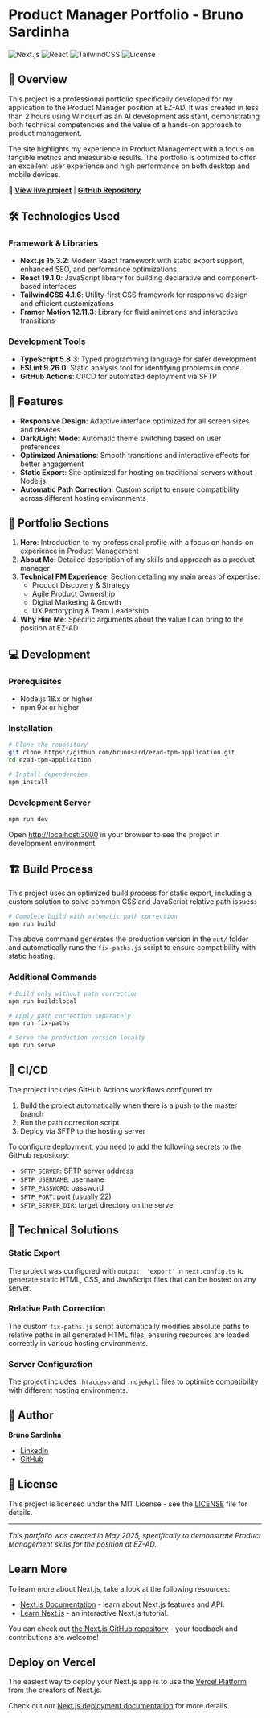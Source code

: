 # Product Manager Portfolio - Bruno Sardinha

![Next.js](https://img.shields.io/badge/Next.js-15.3.2-black)
![React](https://img.shields.io/badge/React-19.1.0-blue)
![TailwindCSS](https://img.shields.io/badge/TailwindCSS-4.1.6-38B2AC)
![License](https://img.shields.io/badge/License-MIT-green)

## 🌟 Overview

This project is a professional portfolio specifically developed for my application to the Product Manager position at EZ-AD. It was created in less than 2 hours using Windsurf as an AI development assistant, demonstrating both technical competencies and the value of a hands-on approach to product management.

The site highlights my experience in Product Management with a focus on tangible metrics and measurable results. The portfolio is optimized to offer an excellent user experience and high performance on both desktop and mobile devices.

**🔗 [View live project](https://brunosardinha-tpm.com)** | **[GitHub Repository](https://github.com/brunosard/ezad-tpm-application/tree/master)**

## 🛠️ Technologies Used

### Framework & Libraries
- **Next.js 15.3.2**: Modern React framework with static export support, enhanced SEO, and performance optimizations
- **React 19.1.0**: JavaScript library for building declarative and component-based interfaces
- **TailwindCSS 4.1.6**: Utility-first CSS framework for responsive design and efficient customizations
- **Framer Motion 12.11.3**: Library for fluid animations and interactive transitions

### Development Tools
- **TypeScript 5.8.3**: Typed programming language for safer development
- **ESLint 9.26.0**: Static analysis tool for identifying problems in code
- **GitHub Actions**: CI/CD for automated deployment via SFTP

## 🚀 Features

- **Responsive Design**: Adaptive interface optimized for all screen sizes and devices
- **Dark/Light Mode**: Automatic theme switching based on user preferences
- **Optimized Animations**: Smooth transitions and interactive effects for better engagement
- **Static Export**: Site optimized for hosting on traditional servers without Node.js
- **Automatic Path Correction**: Custom script to ensure compatibility across different hosting environments

## 📱 Portfolio Sections

1. **Hero**: Introduction to my professional profile with a focus on hands-on experience in Product Management
2. **About Me**: Detailed description of my skills and approach as a product manager
3. **Technical PM Experience**: Section detailing my main areas of expertise:
   - Product Discovery & Strategy
   - Agile Product Ownership
   - Digital Marketing & Growth
   - UX Prototyping & Team Leadership
4. **Why Hire Me**: Specific arguments about the value I can bring to the position at EZ-AD

## 💻 Development

### Prerequisites

- Node.js 18.x or higher
- npm 9.x or higher

### Installation

```bash
# Clone the repository
git clone https://github.com/brunosard/ezad-tpm-application.git
cd ezad-tpm-application

# Install dependencies
npm install
```

### Development Server

```bash
npm run dev
```

Open [http://localhost:3000](http://localhost:3000) in your browser to see the project in development environment.

## 🏗️ Build Process

This project uses an optimized build process for static export, including a custom solution to solve common CSS and JavaScript relative path issues:

```bash
# Complete build with automatic path correction
npm run build
```

The above command generates the production version in the `out/` folder and automatically runs the `fix-paths.js` script to ensure compatibility with static hosting.

### Additional Commands

```bash
# Build only without path correction
npm run build:local

# Apply path correction separately
npm run fix-paths

# Serve the production version locally
npm run serve
```

## 🔄 CI/CD

The project includes GitHub Actions workflows configured to:

1. Build the project automatically when there is a push to the master branch
2. Run the path correction script
3. Deploy via SFTP to the hosting server

To configure deployment, you need to add the following secrets to the GitHub repository:
- `SFTP_SERVER`: SFTP server address
- `SFTP_USERNAME`: username
- `SFTP_PASSWORD`: password
- `SFTP_PORT`: port (usually 22)
- `SFTP_SERVER_DIR`: target directory on the server

## 🧠 Technical Solutions

### Static Export

The project was configured with `output: 'export'` in `next.config.ts` to generate static HTML, CSS, and JavaScript files that can be hosted on any server.

### Relative Path Correction

The custom `fix-paths.js` script automatically modifies absolute paths to relative paths in all generated HTML files, ensuring resources are loaded correctly in various hosting environments.

### Server Configuration

The project includes `.htaccess` and `.nojekyll` files to optimize compatibility with different hosting environments.

## 👤 Author

**Bruno Sardinha**

- [LinkedIn](https://www.linkedin.com/in/brunosardinha/)
- [GitHub](https://github.com/brunosard)

## 📄 License

This project is licensed under the MIT License - see the [LICENSE](LICENSE) file for details.

---

*This portfolio was created in May 2025, specifically to demonstrate Product Management skills for the position at EZ-AD.*

## Learn More

To learn more about Next.js, take a look at the following resources:

- [Next.js Documentation](https://nextjs.org/docs) - learn about Next.js features and API.
- [Learn Next.js](https://nextjs.org/learn) - an interactive Next.js tutorial.

You can check out [the Next.js GitHub repository](https://github.com/vercel/next.js) - your feedback and contributions are welcome!

## Deploy on Vercel

The easiest way to deploy your Next.js app is to use the [Vercel Platform](https://vercel.com/new?utm_medium=default-template&filter=next.js&utm_source=create-next-app&utm_campaign=create-next-app-readme) from the creators of Next.js.

Check out our [Next.js deployment documentation](https://nextjs.org/docs/app/building-your-application/deploying) for more details.
